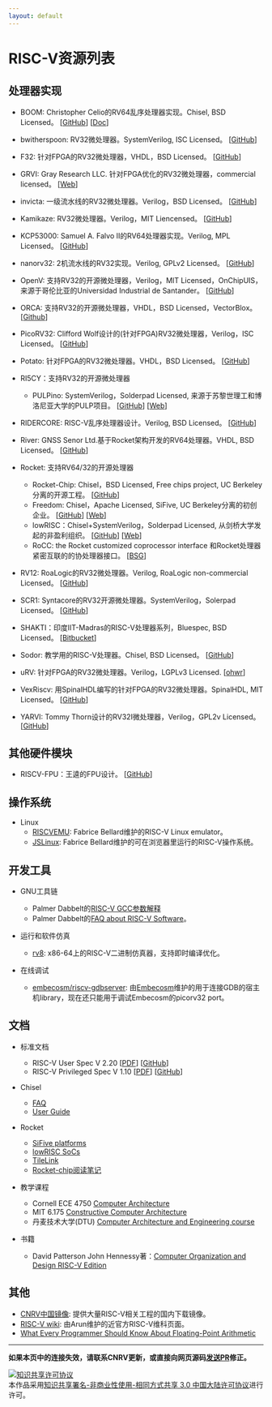 ```yaml
---
layout: default
---
```


# RISC-V资源列表

## 处理器实现

+ BOOM: Christopher Celio的RV64乱序处理器实现。Chisel, BSD Licensed。
  [[GitHub](https://github.com/ucb-bar/riscv-boom)]
  [[Doc](https://ccelio.github.io/riscv-boom-doc/)]

+ bwitherspoon: RV32微处理器。SystemVerilog, ISC Licensed。
  [[GitHub](https://github.com/bwitherspoon/core)]

+ F32: 针对FPGA的RV32微处理器，VHDL，BSD Licensed。
  [[GitHub](https://github.com/f32c/f32c)]

+ GRVI: Gray Research LLC. 针对FPGA优化的RV32微处理器，commercial licensed。
  [[Web](http://fpga.org/grvi-phalanx/)]

+ invicta: 一级流水线的RV32微处理器。Verilog，BSD Licensed。
  [[GitHub](https://github.com/qmn/riscv-invicta)]

+ Kamikaze: RV32微处理器。Verilog，MIT Liencensed。
  [[GitHub](https://github.com/rgwan/kamikaze)]

+ KCP53000: Samuel A. Falvo II的RV64处理器实现。Verilog, MPL Licensed。
  [[GitHub](https://github.com/KestrelComputer/polaris)]

+ nanorv32: 2机流水线的RV32实现。Verilog, GPLv2 Licensed。
  [[GitHub](https://github.com/rbarzic/nanorv32)]

+ OpenV: 支持RV32的开源微处理器，Verilog，MIT Licensed，OnChipUIS，来源于哥伦比亚的Universidad Industrial de Santander。
  [[GitHub](https://github.com/onchipuis/mriscv)]

+ ORCA: 支持RV32的开源微处理器，VHDL，BSD Licensed，VectorBlox。
  [[Github](https://github.com/VectorBlox/orca)]

+ PicoRV32: Clifford Wolf设计的(针对FPGA)RV32微处理器，Verilog，ISC Licensed。
  [[GitHub](https://github.com/cliffordwolf/picorv32)]

+ Potato: 针对FPGA的RV32微处理器。VHDL，BSD Licensed。
  [[GitHub](https://github.com/skordal/potato)]

+ RI5CY：支持RV32的开源微处理器
  - PULPino: SystemVerilog，Solderpad Licensed, 来源于苏黎世理工和博洛尼亚大学的PULP项目。
    [[GitHub](https://github.com/pulp-platform/pulpino)]
    [[Web](http://www.pulp-platform.org/)]

+ RIDERCORE: RISC-V乱序处理器设计。Verilog, BSD Licensed。
  [[GitHub](https://github.com/ridecore/ridecore)]

+ River: GNSS Senor Ltd.基于Rocket架构开发的RV64处理器。VHDL, BSD Licensed。
  [[GitHub](https://github.com/sergeykhbr/riscv_vhdl)]

+ Rocket: 支持RV64/32的开源处理器
  - Rocket-Chip: Chisel，BSD Licensed, Free chips project, UC Berkeley分离的开源工程。
    [[GitHub](https://github.com/freechipsproject/rocket-chip)]
  - Freedom: Chisel，Apache Licensed, SiFive, UC Berkeley分离的初创企业。
    [[GitHub](https://github.com/sifive/freedom)]
    [[Web](https://www.sifive.com/products/freedom/)]
  - lowRISC：Chisel+SystemVerilog，Solderpad Licensed, 从剑桥大学发起的非盈利组织。
    [[GitHub](https://github.com/lowrisc/lowrisc-chip)]
    [[Web](http://www.lowrisc.org)]
  - RoCC: the Rocket customized coprocessor interface 和Rocket处理器紧密互联的的协处理器接口。
    [[BSG](https://bitbucket.org/taylor-bsg/bsg_riscv)]

+ RV12: RoaLogic的RV32微处理器。Verilog, RoaLogic non-commercial Licensed。
  [[GitHub](https://github.com/RoaLogic/RV12)]

+ SCR1: Syntacore的RV32开源微处理器。SystemVerilog，Solerpad Licensed。
  [[GitHub](https://github.com/syntacore/scr1)]

+ SHAKTI：印度IIT-Madras的RISC-V处理器系列，Bluespec, BSD Licensed。
  [[Bitbucket](https://bitbucket.org/casl/shakti_public)]

+ Sodor: 教学用的RISC-V处理器。Chisel, BSD Licensed。
  [[GitHub](https://github.com/ucb-bar/riscv-sodor)]

+ uRV: 针对FPGA的RV32微处理器。Verilog，LGPLv3 Licensed.
  [[ohwr](http://www.ohwr.org/projects/urv-core)]

+ VexRiscv: 用SpinalHDL编写的针对FPGA的RV32微处理器。SpinalHDL, MIT Licensed。
  [[GitHub](https://github.com/SpinalHDL/VexRiscv)]

+ YARVI: Tommy Thorn设计的RV32I微处理器，Verilog，GPL2v Licensed。
  [[GitHub](https://github.com/tommythorn/yarvi)]

## 其他硬件模块

+ RISCV-FPU：王逵的FPU设计。
  [[GitHub](https://github.com/cnrv/RISCV-FPU)]

## 操作系统

+ Linux
  - [RISCVEMU](https://bellard.org/riscvemu/): Fabrice Bellard维护的RISC-V Linux emulator。
  - [JSLinux](https://bellard.org/jslinux/): Fabrice Bellard维护的可在浏览器里运行的RISC-V操作系统。

## 开发工具

+ GNU工具链
  - Palmer Dabbelt的[RISC-V GCC参数解释](https://www.sifive.com/blog/2017/08/14/all-aboard-part-1-compiler-args/)
  - Palmer Dabbelt的[FAQ about RISC-V Software](http://www.dabbelt.com/~palmer/riscv-faq.html)。

+ 运行和软件仿真
  - [rv8](https://rv8.io/): x86-64上的RISC-V二进制仿真器，支持即时编译优化。

+ 在线调试
  - [embecosm/riscv-gdbserver](https://github.com/embecosm/riscv-gdbserver): 由[Embecosm](http://www.embecosm.com/)维护的用于连接GDB的宿主机library，现在还只能用于调试Embecosm的picorv32 port。

## 文档

+ 标准文档
  - RISC-V User Spec V 2.20
    [[PDF](https://content.riscv.org/wp-content/uploads/2017/05/riscv-spec-v2.2.pdf)]
    [[GitHub](https://github.com/riscv/riscv-isa-manual)]
  - RISC-V Privileged Spec V 1.10
    [[PDF](https://content.riscv.org/wp-content/uploads/2017/05/riscv-privileged-v1.10.pdf)]
    [[GitHub](https://github.com/riscv/riscv-isa-manual)]

+ Chisel
  - [FAQ](https://github.com/freechipsproject/chisel3/wiki/Frequently-Asked-Questions)
  - [User Guide](https://github.com/freechipsproject/chisel3/wiki/Short-Users-Guide-to-Chisel)

+ Rocket
  - [SiFive platforms](https://www.sifive.com/documentation/)
  - [lowRISC SoCs](http://www.lowrisc.org/docs/)
  - [TileLink](https://www.sifive.com/documentation/tilelink/tilelink-spec/)
  - [Rocket-chip阅读笔记](https://github.com/cnrv/rocket-chip-read)


+ 教学课程
  - Cornell ECE 4750 [Computer Architecture](http://www.csl.cornell.edu/courses/ece4750/2016f/handouts.html)
  - MIT 6.175 [Constructive Computer Architecture](http://csg.csail.mit.edu/6.175/)
  - 丹麦技术大学(DTU) [Computer Architecture and Engineering course](https://github.com/schoeberl/cae-lab)

+ 书籍
  - David Patterson John Hennessy著：[Computer Organization and Design RISC-V Edition](https://www.elsevier.com/books/computer-organization-and-design-risc-v-edition/patterson/978-0-12-812275-4)


## 其他

+ [CNRV中国镜像](https://github.com/cnrv/clone-helpers/blob/master/README.md): 提供大量RISC-V相关工程的国内下载镜像。
+ [RISC-V wiki](https://github.com/riscv/riscv-wiki/wiki): 由Arun维护的近官方RISC-V维科页面。
+ [What Every Programmer Should Know About Floating-Point Arithmetic](http://floating-point-gui.de/)

------------------------

**如果本页中的连接失效，请联系CNRV更新，或直接向网页源码[发送PR](https://github.com/cnrv/home/pulls)修正。**

<a rel="license" href="http://creativecommons.org/licenses/by-nc-sa/3.0/cn/"><img alt="知识共享许可协议" style="border-width:0" src="https://i.creativecommons.org/l/by-nc-sa/3.0/cn/80x15.png" /></a><br />本作品采用<a rel="license" href="http://creativecommons.org/licenses/by-nc-sa/3.0/cn/">知识共享署名-非商业性使用-相同方式共享 3.0 中国大陆许可协议</a>进行许可。
